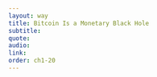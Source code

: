 ```yaml
---
layout: way
title: Bitcoin Is a Monetary Black Hole
subtitle:
quote:
audio:
link:
order: ch1-20
---
```

